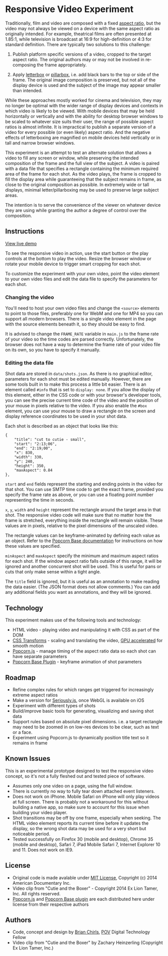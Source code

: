 # Responsive Video Experiment

Traditionally, film and video are composed with a fixed [aspect ratio](http://en.wikipedia.org/wiki/Aspect_ratio_%28image%29), but the video may not always be viewed on a device with the same aspect ratio as originally intended. For example, theatrical films are often presented at 1.85:1, while television is broadcast at 16:9 for high-definition or 4:3 for standard definition. There are typically two solutions to this challenge:

1. Publish platform specific versions of a video, cropped to the target aspect ratio. The original authors may or may not be involved in re-composing the frame appropriately.

2. Apply [letterbox](http://en.wikipedia.org/wiki/Letterboxing_%28filming%29) or [pillarbox](http://en.wikipedia.org/wiki/Pillarbox), i.e. add black bars to the top or side of the frame. The original image composition is preserved, but not all of the display device is used and the subject of the image may appear smaller than intended.

While these approaches mostly worked for cinema and television, they may no longer be optimal with the wider range of display devices and contexts in which video is likely to be viewed. With mobile devices that may be held horizontally or vertically and with the ability for desktop browser windows to be scaled to whatever size suits their user, the range of possible aspect ratios is almost infinite. It is impractical to publish a separate version of a video for every possible (or even likely) aspect ratio. And the negative effects of letterboxing are magnified on mobile devices held vertically or in tall and narrow browser windows.

This experiment is an attempt to test an alternate solution that allows a video to fill any screen or window, while preserving the intended composition of the frame and the full view of the subject. A video is paired with a data file that specifies a rectangle containing the minimum required area of the frame for each shot. As the video plays, the frame is cropped to fill the display area while guaranteeing that the subject remains in frame, as close to the original composition as possible. In extremely wide or tall displays, minimal letter/pillarboxing may be used to preserve large subject areas.

The intention is to serve the convenience of the viewer on whatever device they are using while granting the author a degree of control over the composition.

## Instructions

[View live demo](http://povdocs.github.io/responsive-video/)

To see the responsive video in action, use the start button or the play controls at the bottom to play the video. Resize the browser window or rotate your mobile device to trigger smart cropping for each shot.

To customize the experiment with your own video, point the video element to your own video files and edit the data file to specify the parameters for each shot.

### Changing the video

You'll need to host your own video files and change the `<source>` elements to point to those files, preferably one for WebM and one for MP4 so you can support all modern browsers. There is a single video element in the page with the source elements beneath it, so they should be easy to find.

It is advised to change the `FRAME_RATE` variable in `main.js` to the frame rate of your video so the time codes are parsed correctly. Unfortunately, the browser does not have a way to determine the frame rate of your video file on its own, so you have to specify it manually.

### Editing the data file

Shot data are stored in `data/shots.json`. As there is no graphical editor, parameters for each shot must be edited manually. However, there are some tools built in to make this process a little bit easier. There is an element called `#info` that is set to `display: none`. If you allow the display of this element, either in the CSS code or with your browser's developer tools, you can see the precise current time code of the video and the position of your mouse in pixels relative to the video. If you also enable the `#box` element, you can use your mouse to draw a rectangle on the screen and display reference coordinates to be used in your shot data.

Each shot is described as an object that looks like this:

	{
		"title": "cut to cutie - small",
		"start": "2:13;06",
		"end": "2:19;00",
		"x": 830,
		"width": 330,
		"y": 240,
		"height": 350,
		"maxAspect": 0.84
	},

`start` and `end` fields represent the starting and ending points in the video for that shot. You can use SMTP time code to get the exact frame, provided you specify the frame rate as above, or you can use a floating point number representing the time in seconds.

`x`, `y`, `width` and `height` represent the rectangle around the target area in that shot. The responsive video code will make sure that no matter how the frame is stretched, everything inside the rectangle will remain visible. These values are in pixels, relative to the pixel dimensions of the unscaled video.

The rectangle values can be keyframe-animated by defining each value as an object. Refer to the [Popcorn Base documentation](https://github.com/brianchirls/popcorn-base#animate-param-options) for instructions on how these values are specified.

`minAspect` and `maxAspect` specify the minimum and maximum aspect ratios for each shot. If the window aspect ratio falls outside of this range, it will be ignored and another concurrent shot will be used. This is useful for pans or cuts that only make sense within a tight angle.

The `title` field is ignored, but it is useful as an annotation to make reading the data easier. (The JSON format does not allow comments.) You can add any additional fields you want as annotations, and they will be ignored.

## Technology

This experiment makes use of the following tools and technology:
- HTML video - playing video and manipulating it with CSS as part of the DOM
- [CSS Transforms](https://developer.mozilla.org/en-US/docs/Web/Guide/CSS/Using_CSS_transforms) - scaling and translating the video, [GPU accelerated](http://blog.teamtreehouse.com/increase-your-sites-performance-with-hardware-accelerated-css) for smooth motion
- [Popcorn.js](https://github.com/mozilla/popcorn-js) - manage timing of the aspect ratio data so each shot can have separate parameters
- [Popcorn Base Plugin](https://github.com/brianchirls/popcorn-base) - keyframe animation of shot parameters

## Roadmap
- Refine complex rules for which ranges get triggered for increasingly extreme aspect ratios
- Make a version for [Seriously.js](https://github.com/brianchirls/Seriously.js/), once WebGL is available on iOS
- Experiment with different types of shots
- Build/improve basic tools for generating, visualizing and saving shot data
- Support rules based on absolute pixel dimensions. i.e. a target rectangle may need to be zoomed in on low-res devices to be clear, such as text or a face.
- Experiment using Popcorn.js to dynamically position title text so it remains in frame

## Known Issues
This is an experimental prototype designed to test the responsive video concept, so it's not a fully fleshed out and tested piece of software.

- Assumes only one video on a page, using the full window.
- There is currently no way to fully tear down attached event listeners.
- Does not work on iPhone. Mobile Safari on iPhone will only play videos at full screen. There is probably not a workaround for this without building a native app,
so make sure to account for this issue when building your video player.
- Shot transitions may be off by one frame, especially when seeking. The HTML video element reports its current time before it updates the display, so the wrong shot data may be used for a very short but noticeable period.
- Tested successfully on Firefox 30 (mobile and desktop), Chrome 35 (mobile and desktop), Safari 7, iPad Mobile Safari 7, Internet Explorer 10 and 11. Does not work on IE9.

## License
- Original code is made avalable under [MIT License](http://www.opensource.org/licenses/mit-license.php), Copyright (c) 2014 American Documentary Inc.
- Video clip from "Cutie and the Boxer" - Copyright 2014 Ex Lion Tamer, Inc. All rights reserved.
- [Popcorn.js](https://github.com/mozilla/popcorn-js#license) and [Popcorn Base plugin](https://github.com/brianchirls/popcorn-base#license) are each distributed here under license from their respective authors

## Authors
- Code, concept and design by [Brian Chirls](https://github.com/brianchirls), [POV](http://www.pbs.org/pov/) Digital Technology Fellow
- Video clip from "Cutie and the Boxer" by Zachary Heinzerling (Copyright Ex Lion Tamer, Inc.)

